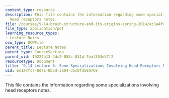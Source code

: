 ```yaml
---
content_type: resource
description: This file contains the information regarding some specializations involving
  head receptors notes.
file: /courses/9-14-brain-structure-and-its-origins-spring-2014/ec1a4fc78d718b5d3a0435c0fd58d769_MIT9_14S14_Lecture6.pdf
file_type: application/pdf
learning_resource_types:
- Lecture Notes
ocw_type: OCWFile
parent_title: Lecture Notes
parent_type: CourseSection
parent_uid: 19224a13-4dc2-853c-831d-7eaf353e57f2
resourcetype: Document
title: '9.14 Lecture 6: Some Specializations Involving Head Receptors Notes'
uid: ec1a4fc7-8d71-8b5d-3a04-35c0fd58d769
---
```

This file contains the information regarding some specializations involving head receptors notes.


